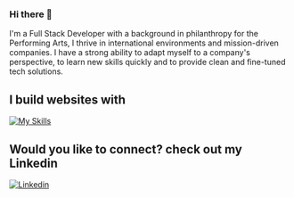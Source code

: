 ### Hi there 👋

I'm a Full Stack Developer with a background in philanthropy for the Performing Arts, I thrive in international environments and mission-driven companies. I have a strong ability to adapt myself to a company's perspective, to learn new skills quickly and to provide clean and fine-tuned tech solutions.

<h2> I build websites with</h2>

[![My Skills](https://skillicons.dev/icons?i=js,html,css,react,nodejs,express,mongodb,netlify)](https://skillicons.dev)

<h2> Would you like to connect? check out my Linkedin </h2>

[![Linkedin](https://skillicons.dev/icons?i=linkedin)](https://skillicons.dev)
